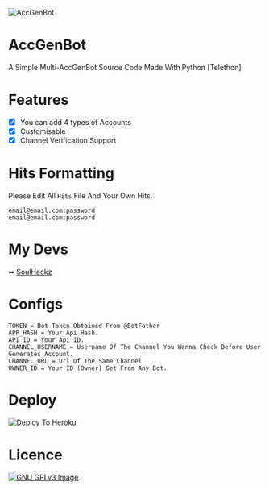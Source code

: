![AccGenBot](https://telegra.ph/file/50ad5f833a34471393384.png) 

# AccGenBot
A Simple Multi-AccGenBot Source Code Made With Python [Telethon]

# Features
* [x] You can add 4 types of Accounts
* [x] Customisable
* [x] Channel Verification Support

# Hits Formatting
Please Edit All `Hits` File And Your Own Hits.

```
email@email.com:password
email@email.com:password
```
# My Devs
➥ [SoulHackz](https://t.me/SoulHackz)

# Configs
```
TOKEN = Bot Token Obtained From @BotFather
APP_HASH = Your Api Hash.
API_ID = Your Api ID.
CHANNEL_USERNAME = Username Of The Channel You Wanna Check Before User Generates Account.
CHANNEL_URL = Url Of The Same Channel
OWNER_ID = Your ID (Owner) Get From Any Bot.
```

# Deploy
[![Deploy To Heroku](https://www.herokucdn.com/deploy/button.svg)](https://heroku.com/deploy?template=https://github.com/SoulHackz/AccGenBot)

# Licence
[![GNU GPLv3 Image](https://www.gnu.org/graphics/gplv3-127x51.png)](http://www.gnu.org/licenses/gpl-3.0.en.html)  

